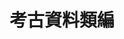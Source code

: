 ---
lang: zh-Hant
title: 考古資料類編
tagline: 
home: true
heroImage: /fig/logo.svg
actions:
  - text: 簡介
    link: /about.html
    type: secondary
footer: Heritage Lab, SUSTech
---